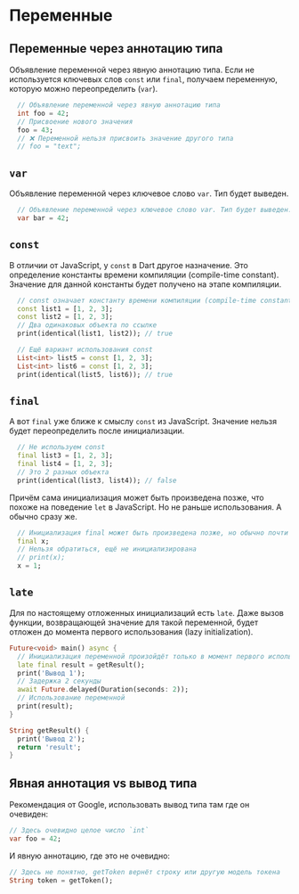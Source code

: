 # Переменные

## Переменные через аннотацию типа

Объявление переменной через явную аннотацию типа.
Если не используется ключевых слов `const` или `final`,
получаем переменную, которую можно переопределить (`var`).

```dart _code/variables.dart:2-7
  // Объявление переменной через явную аннотацию типа
  int foo = 42;
  // Присвоение нового значения
  foo = 43;
  // ❌ Переменной нельзя присвоить значение другого типа
  // foo = "text";
```

## `var`

Объявление переменной через ключевое слово `var`. Тип будет выведен.

```dart _code/variables.dart:9-10
  // Объявление переменной через ключевое слово var. Тип будет выведен.
  var bar = 42;
```

## `const`

В отличии от JavaScript, у `const` в Dart другое назначение.
Это определение константы времени компиляции (compile-time constant).
Значение для данной константы будет получено на этапе компиляции.

```dart _code/variables.dart:12-21
  // const означает константу времени компиляции (compile-time constant).
  const list1 = [1, 2, 3];
  const list2 = [1, 2, 3];
  // Два одинаковых объекта по ссылке
  print(identical(list1, list2)); // true

  // Ещё вариант использования const
  List<int> list5 = const [1, 2, 3];
  List<int> list6 = const [1, 2, 3];
  print(identical(list5, list6)); // true
```

## `final`

А вот `final` уже ближе к смыслу `const` из JavaScript.
Значение нельзя будет переопределить после инициализации.

```dart _code/variables.dart:23-27
  // Не используем const
  final list3 = [1, 2, 3];
  final list4 = [1, 2, 3];
  // Это 2 разных объекта
  print(identical(list3, list4)); // false
```

Причём сама инициализация может быть произведена позже,
что похоже на поведение `let` в JavaScript.
Но не раньше использования. А обычно сразу же.

```dart _code/variables.dart:29-33
  // Инициализация final может быть произведена позже, но обычно почти сразу
  final x;
  // Нельзя обратиться, ещё не инициализирована
  // print(x);
  x = 1;
```

## `late`

Для по настоящему отложенных инициализаций есть `late`.
Даже вызов функции, возвращающей значение для такой переменной,
будет отложен до момента первого использования (lazy initialization).

```dart _code/late.dart
Future<void> main() async {
  // Инициализация переменной произойдёт только в момент первого использования
  late final result = getResult();
  print('Вывод 1');
  // Задержка 2 секунды
  await Future.delayed(Duration(seconds: 2));
  // Использование переменной
  print(result);
}

String getResult() {
  print('Вывод 2');
  return 'result';
}
```

## Явная аннотация vs вывод типа

Рекомендация от Google, использовать вывод типа там где он очевиден:

```dart
// Здесь очевидно целое число `int`
var foo = 42; 
```

И явную аннотацию, где это не очевидно:

```dart
// Здесь не понятно, getToken вернёт строку или другую модель токена
String token = getToken();
```